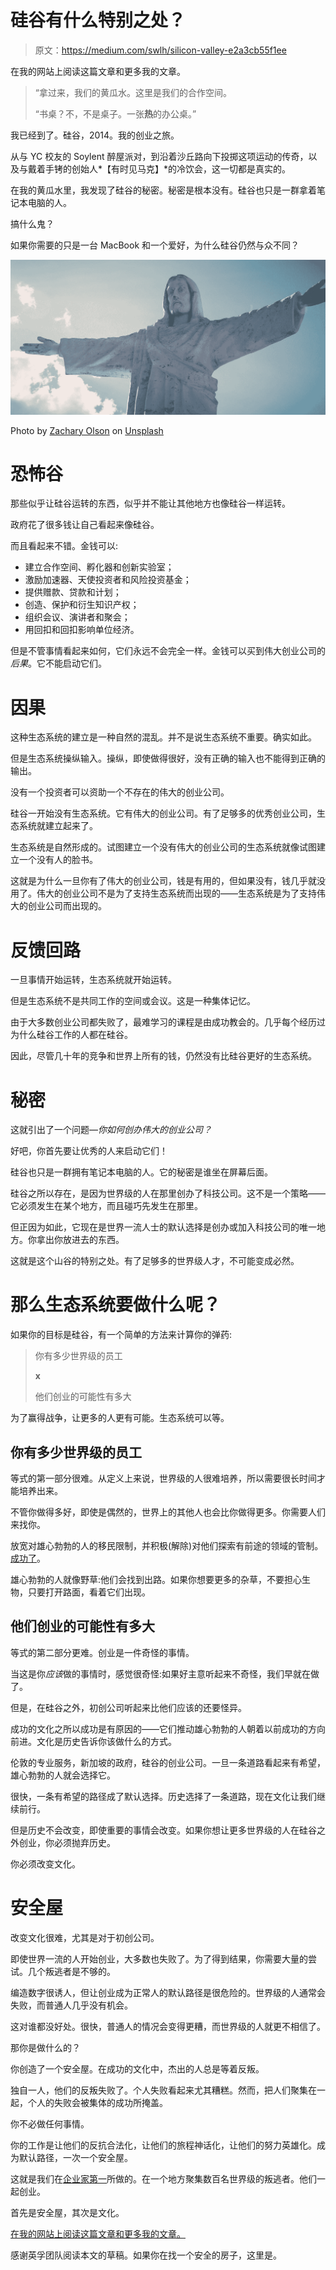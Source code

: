 # 硅谷有什么特别之处？

> 原文：<https://medium.com/swlh/silicon-valley-e2a3cb55f1ee>

在我的网站上阅读这篇文章和更多我的文章。

> “拿过来，我们的黄瓜水。这里是我们的合作空间。
> 
> “书桌？不，不是桌子。一张**热**的办公桌。”

我已经到了。硅谷，2014。我的创业之旅。

从与 YC 校友的 Soylent 醉屋派对，到沿着沙丘路向下投掷这项运动的传奇，以及与戴着手铐的创始人*【有时见马克】*的冷饮会，这一切都是真实的。

在我的黄瓜水里，我发现了硅谷的秘密。秘密是根本没有。硅谷也只是一群拿着笔记本电脑的人。

搞什么鬼？

如果你需要的只是一台 MacBook 和一个爱好，为什么硅谷仍然与众不同？

![](img/71d4b90671208ab6a3dcc11c1e8f90c3.png)

Photo by [Zachary Olson](https://unsplash.com/@zacharyolson?utm_source=medium&utm_medium=referral) on [Unsplash](https://unsplash.com?utm_source=medium&utm_medium=referral)

# 恐怖谷

那些似乎让硅谷运转的东西，似乎并不能让其他地方也像硅谷一样运转。

政府花了很多钱让自己看起来像硅谷。

而且看起来不错。金钱可以:

*   建立合作空间、孵化器和创新实验室；
*   激励加速器、天使投资者和风险投资基金；
*   提供赠款、贷款和计划；
*   创造、保护和衍生知识产权；
*   组织会议、演讲者和聚会；
*   用回扣和回扣影响单位经济。

但是不管事情看起来如何，它们永远不会完全一样。金钱可以买到伟大创业公司的*后果*。它不能启动它们。

# 因果

这种生态系统的建立是一种自然的混乱。并不是说生态系统不重要。确实如此。

但是生态系统操纵输入。操纵，即使做得很好，没有正确的输入也不能得到正确的输出。

没有一个投资者可以资助一个不存在的伟大的创业公司。

硅谷一开始没有生态系统。它有伟大的创业公司。有了足够多的优秀创业公司，生态系统就建立起来了。

生态系统是自然形成的。试图建立一个没有伟大的创业公司的生态系统就像试图建立一个没有人的脸书。

这就是为什么一旦你有了伟大的创业公司，钱是有用的，但如果没有，钱几乎就没用了。伟大的创业公司不是为了支持生态系统而出现的——生态系统是为了支持伟大的创业公司而出现的。

# 反馈回路

一旦事情开始运转，生态系统就开始运转。

但是生态系统不是共同工作的空间或会议。这是一种集体记忆。

由于大多数创业公司都失败了，最难学习的课程是由成功教会的。几乎每个经历过为什么硅谷工作的人都在硅谷。

因此，尽管几十年的竞争和世界上所有的钱，仍然没有比硅谷更好的生态系统。

# 秘密

这就引出了一个问题—*你如何创办伟大的创业公司？*

好吧，你首先要让优秀的人来启动它们！

硅谷也只是一群拥有笔记本电脑的人。它的秘密是谁坐在屏幕后面。

硅谷之所以存在，是因为世界级的人在那里创办了科技公司。这不是一个策略——它必须发生在某个地方，而且碰巧先发生在那里。

但正因为如此，它现在是世界一流人士的默认选择是创办或加入科技公司的唯一地方。你拿出你放进去的东西。

这就是这个山谷的特别之处。有了足够多的世界级人才，不可能变成必然。

# 那么生态系统要做什么呢？

如果你的目标是硅谷，有一个简单的方法来计算你的弹药:

> 你有多少世界级的员工
> 
> **x**
> 
> 他们创业的可能性有多大

为了赢得战争，让更多的人更有可能。生态系统可以等。

## 你有多少世界级的员工

等式的第一部分很难。从定义上来说，世界级的人很难培养，所以需要很长时间才能培养出来。

不管你做得多好，即使是偶然的，世界上的其他人也会比你做得更多。你需要人们来找你。

放宽对雄心勃勃的人的移民限制，并积极(解除)对他们探索有前途的领域的管制。[成功了](/p/8bc50c46bf3?source=linkShare-863c50affaf7-1519177473)。

雄心勃勃的人就像野草:他们会找到出路。如果你想要更多的杂草，不要担心生物，只要打开路面，看着它们出现。

## 他们创业的可能性有多大

等式的第二部分更难。创业是一件奇怪的事情。

当这是你*应该*做的事情时，感觉很奇怪:如果好主意听起来不奇怪，我们早就在做了。

但是，在硅谷之外，初创公司听起来比他们应该的还要怪异。

成功的文化之所以成功是有原因的——它们推动雄心勃勃的人朝着以前成功的方向前进。文化是历史告诉你该做什么的方式。

伦敦的专业服务，新加坡的政府，硅谷的创业公司。一旦一条道路看起来有希望，雄心勃勃的人就会选择它。

很快，一条有希望的路径成了默认选择。历史选择了一条道路，现在文化让我们继续前行。

但是历史不会改变，即使重要的事情会改变。如果你想让更多世界级的人在硅谷之外创业，你必须抛弃历史。

你必须改变文化。

# 安全屋

改变文化很难，尤其是对于初创公司。

即使世界一流的人开始创业，大多数也失败了。为了得到结果，你需要大量的尝试。几个叛逃者是不够的。

编造数字很诱人，但让创业成为正常人的默认路径是很危险的。世界级的人通常会失败，而普通人几乎没有机会。

这对谁都没好处。很快，普通人的情况会变得更糟，而世界级的人就更不相信了。

那你是做什么的？

你创造了一个安全屋。在成功的文化中，杰出的人总是等着反叛。

独自一人，他们的反叛失败了。个人失败看起来尤其糟糕。然而，把人们聚集在一起，个人的失败会被集体的成功所掩盖。

你不必做任何事情。

你的工作是让他们的反抗合法化，让他们的旅程神话化，让他们的努力英雄化。成为默认路径，一次一个安全屋。

这就是我们在[企业家第一](https://goo.gl/gX8uvT)所做的。在一个地方聚集数百名世界级的叛逃者。他们一起创业。

首先是安全屋，其次是文化。

[在我的网站上阅读这篇文章和更多我的文章。](https://www.alexcrompton.com/blog/2018/02/22/whats-special-about-silicon-valley)

感谢英孚团队阅读本文的草稿。如果你在找一个安全的房子，这里是。